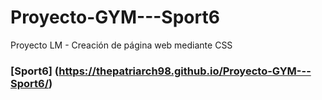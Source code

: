 # Proyecto-GYM---Sport6
Proyecto LM - Creación de página web mediante CSS
### [Sport6] (https://thepatriarch98.github.io/Proyecto-GYM---Sport6/)
